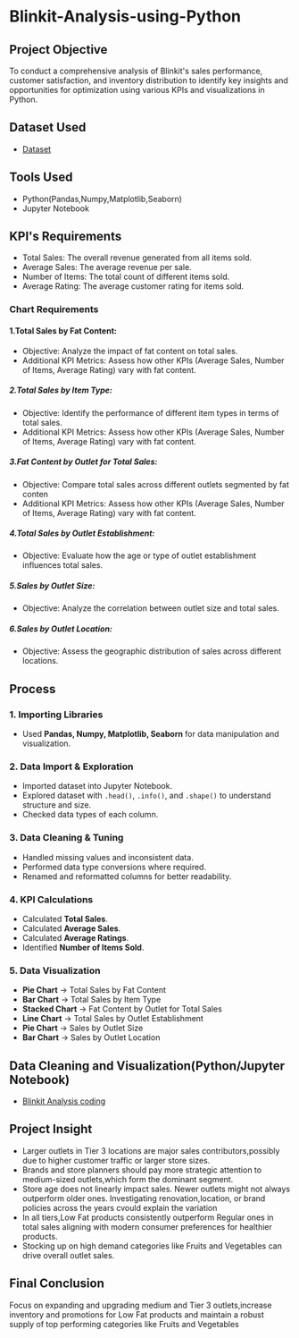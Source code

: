 # Blinkit-Analysis-using-Python

## Project Objective
To conduct a comprehensive analysis of Blinkit's sales performance, customer satisfaction, and inventory distribution to identify key insights and opportunities for optimization using various KPIs and visualizations in Python.

## Dataset Used
- <a href="https://github.com/afrasumi0112-byte/Blinkit-Analysis-using-Python/blob/main/blinkit_data.csv">Dataset</a>

## Tools Used
- Python(Pandas,Numpy,Matplotlib,Seaborn)
- Jupyter Notebook

## KPI's Requirements
- Total Sales: The overall revenue generated from all items sold.
- Average Sales: The average revenue per sale.
- Number of Items: The total count of different items sold.
- Average Rating: The average customer rating for items sold.
### Chart Requirements
#### 1.Total Sales by Fat Content:
- Objective: Analyze the impact of fat content on total sales.
- Additional KPI Metrics: Assess how other KPIs (Average Sales, Number of Items, Average Rating) vary with fat content.

##### 2.Total Sales by Item Type:
- Objective: Identify the performance of different item types in terms of total sales.
- Additional KPI Metrics: Assess how other KPIs (Average Sales, Number of Items, Average Rating) vary with fat content.

 ##### 3.Fat Content by Outlet for Total Sales: 
- Objective: Compare total sales across different outlets segmented by fat conten
- Additional KPI Metrics: Assess how other KPIs (Average Sales, Number of Items, Average Rating) vary with fat content.

##### 4.Total Sales by Outlet Establishment:
- Objective: Evaluate how the age or type of outlet establishment influences total sales.

##### 5.Sales by Outlet Size:
- Objective: Analyze the correlation between outlet size and total sales.

##### 6.Sales by Outlet Location:
- Objective: Assess the geographic distribution of sales across different locations.


## Process
### 1. Importing Libraries  
- Used **Pandas, Numpy, Matplotlib, Seaborn** for data manipulation and visualization.  

### 2. Data Import & Exploration  
- Imported dataset into Jupyter Notebook.  
- Explored dataset with `.head()`, `.info()`, and `.shape()` to understand structure and size.  
- Checked data types of each column.  

### 3. Data Cleaning & Tuning  
- Handled missing values and inconsistent data.  
- Performed data type conversions where required.  
- Renamed and reformatted columns for better readability.  

### 4. KPI Calculations  
- Calculated **Total Sales**.  
- Calculated **Average Sales**.
- Calculated **Average Ratings**.  
- Identified **Number of Items Sold**.  

### 5. Data Visualization  
- **Pie Chart** → Total Sales by Fat Content  
- **Bar Chart** → Total Sales by Item Type  
- **Stacked Chart** → Fat Content by Outlet for Total Sales  
- **Line Chart** → Total Sales by Outlet Establishment   
- **Pie Chart** → Sales by Outlet Size  
- **Bar Chart** → Sales by Outlet Location
  
## Data Cleaning and Visualization(Python/Jupyter Notebook)
- <a href="https://github.com/afrasumi0112-byte/Blinkit-Analysis-using-Python/blob/main/Blinkit%20Analysis.ipynb">Blinkit Analysis coding</a>

## Project Insight
- Larger outlets in Tier 3 locations are major sales contributors,possibly due to higher customer traffic or larger store sizes.
- Brands and store planners should pay more strategic attention to medium-sized outlets,which form the dominant segment.
- Store age does not linearly impact sales. Newer outlets might not always outperform older ones. Investigating renovation,location, or brand policies across the years cvould explain the variation
- In all tiers,Low Fat products consistently outperform Regular ones in total sales aligning with modern consumer preferences for healthier products.
- Stocking up on high demand categories like Fruits and Vegetables can drive overall outlet sales.
  
 ## Final Conclusion
 Focus on expanding and upgrading medium and Tier 3 outlets,increase inventory and promotions for Low Fat products and maintain a robust supply of top performing categories like Fruits and Vegetables

